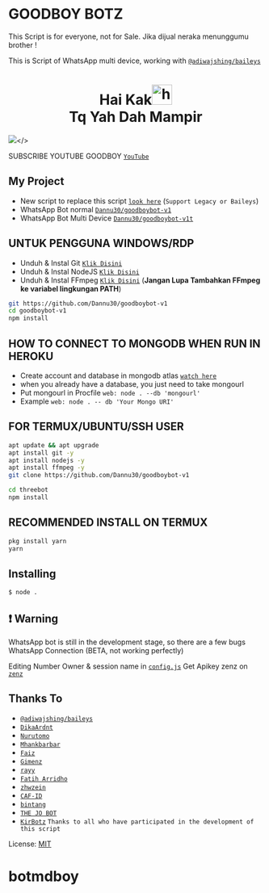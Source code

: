 # GOODBOY BOTZ
This Script is for everyone, not for Sale. Jika dijual neraka menunggumu brother !


This is Script of WhatsApp multi device, working with [`@adiwajshing/baileys`](https://github.com/adiwajshing/baileys)

<h1 align="center">Hai Kak<img src="https://user-images.githubusercontent.com/1303154/88677602-1635ba80-d120-11ea-84d8-d263ba5fc3c0.gif" width="40px" alt="hi"><br> Tq Yah Dah Mampir </h1>

<p align="center">

  <img src="https://telegra.ph/RReadme-11-23" /></>

</p>

SUBSCRIBE YOUTUBE GOODBOY [`YouTube`](https://youtube.com/channel/UCjVlwguwduOBA6N7ztfFhhw)

## My Project
* New script to replace this script [`look here`](https://github.com/zhwzein/Killua-Zoldyck) (`Support Legacy or Baileys`)
* WhatsApp Bot normal [`Dannu30/goodboybot-v1`](https://github.com/Dannu30/goodboybot-v1)
* WhatsApp Bot Multi Device [`Dannu30/goodboybot-v1t`](https://github.com/Dannu30/goodboybot-v1)


## UNTUK PENGGUNA WINDOWS/RDP

* Unduh & Instal Git [`Klik Disini`](https://git-scm.com/downloads)
* Unduh & Instal NodeJS [`Klik Disini`](https://nodejs.org/en/download)
* Unduh & Instal FFmpeg [`Klik Disini`](https://ffmpeg.org/download.html) (**Jangan Lupa Tambahkan FFmpeg ke variabel lingkungan PATH**)


```bash
git https://github.com/Dannu30/goodboybot-v1
cd goodboybot-v1
npm install
```

## HOW TO CONNECT TO MONGODB WHEN RUN IN HEROKU

* Create account and database in mongodb atlas [`watch here`](https://youtu.be/rPqRyYJmx2g)
* when you already have a database, you just need to take mongourl
* Put mongourl in Procfile `web: node . --db 'mongourl'`
* Example `web: node . -- db 'Your Mongo URI'`



## FOR TERMUX/UBUNTU/SSH USER

```bash
apt update && apt upgrade
apt install git -y
apt install nodejs -y
apt install ffmpeg -y
git clone https://github.com/Dannu30/goodboybot-v1

cd threebot
npm install
```

## RECOMMENDED INSTALL ON TERMUX

```bash
pkg install yarn
yarn
```

## Installing
```bash
$ node .
```

## ❗ Warning
WhatsApp bot is still in the development stage, so there are a few bugs
WhatsApp Connection (BETA, not working perfectly)

Editing Number Owner & session name in [`config.js`](https://github.com/Dannu30/goodboybot-v1/blob/master/config.js)
Get Apikey zenz on [`zenz`](https://zenzapi.xyz/pricing)


## Thanks To
* [`@adiwajshing/baileys`](https://github.com/adiwajshing/baileys)
* [`DikaArdnt`](https://github.com/DikaArdnt)
* [`Nurutomo`](https://github.com/Nurutomo)
* [`Mhankbarbar`](https://github.com/MhankBarBar)
* [`Faiz`](https://github.com/FaizBastomi)
* [`Gimenz`](https://github.com/Gimenz)
* [`rayy`](https://github.com/rayyreall)
* [`Fatih Arridho`](https://github.com/FatihArridho)
* [`zhwzein`](https://github.com/zhwzein)
* [`CAF-ID`](https://github.com/CAF-ID)
* [`bintang`](https://github.com/Bintangp02)
* [`THE JO BOT`](https://github.com/THEJO307) 
* [`KirBotz`](https://github.com/KirBotz) 
```Thanks to all who have participated in the development of this script```


License: [MIT](https://en.wikipedia.org/wiki/MIT_License)

# botmdboy
